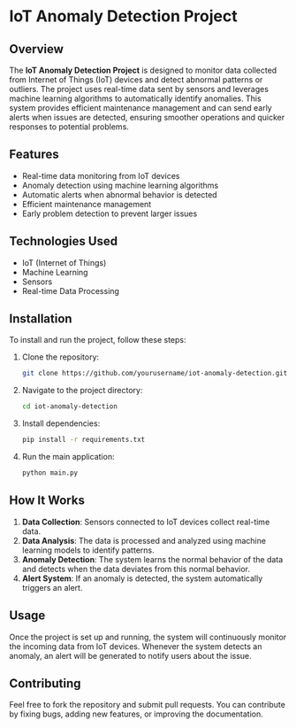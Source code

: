 # IoT Anomaly Detection Project

## Overview

The **IoT Anomaly Detection Project** is designed to monitor data collected from Internet of Things (IoT) devices and detect abnormal patterns or outliers. The project uses real-time data sent by sensors and leverages machine learning algorithms to automatically identify anomalies. This system provides efficient maintenance management and can send early alerts when issues are detected, ensuring smoother operations and quicker responses to potential problems.

## Features

- Real-time data monitoring from IoT devices
- Anomaly detection using machine learning algorithms
- Automatic alerts when abnormal behavior is detected
- Efficient maintenance management
- Early problem detection to prevent larger issues

## Technologies Used

- IoT (Internet of Things)
- Machine Learning
- Sensors
- Real-time Data Processing

## Installation

To install and run the project, follow these steps:

1. Clone the repository:
    ```bash
    git clone https://github.com/yourusername/iot-anomaly-detection.git
    ```

2. Navigate to the project directory:
    ```bash
    cd iot-anomaly-detection
    ```

3. Install dependencies:
    ```bash
    pip install -r requirements.txt
    ```

4. Run the main application:
    ```bash
    python main.py
    ```

## How It Works

1. **Data Collection**: Sensors connected to IoT devices collect real-time data.
2. **Data Analysis**: The data is processed and analyzed using machine learning models to identify patterns.
3. **Anomaly Detection**: The system learns the normal behavior of the data and detects when the data deviates from this normal behavior.
4. **Alert System**: If an anomaly is detected, the system automatically triggers an alert.

## Usage

Once the project is set up and running, the system will continuously monitor the incoming data from IoT devices. Whenever the system detects an anomaly, an alert will be generated to notify users about the issue.

## Contributing

Feel free to fork the repository and submit pull requests. You can contribute by fixing bugs, adding new features, or improving the documentation.



